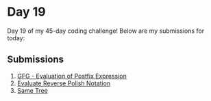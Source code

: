 # Day 19

Day 19 of my 45-day coding challenge! Below are my submissions for today:

## Submissions

1. [GFG - Evaluation of Postfix Expression](./gfg-evaluation-of-postfix-expression/submission_ss.png)
2. [Evaluate Reverse Polish Notation](https://leetcode.com/submissions/detail/1443040344/)
3. [Same Tree](https://leetcode.com/submissions/detail/1443048135/)

